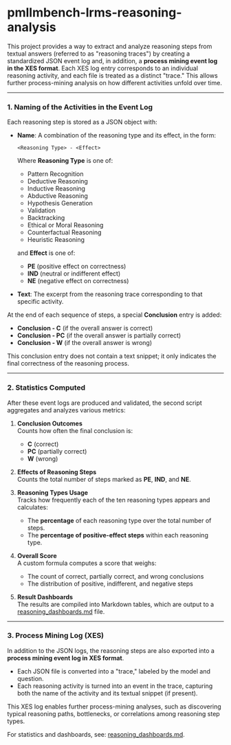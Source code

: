 # pmllmbench-lrms-reasoning-analysis

This project provides a way to extract and analyze reasoning steps from textual answers (referred to as "reasoning traces") by creating a standardized JSON event log and, in addition, a **process mining event log in the XES format**. Each XES log entry corresponds to an individual reasoning activity, and each file is treated as a distinct "trace." This allows further process-mining analysis on how different activities unfold over time.

---

### 1. Naming of the Activities in the Event Log

Each reasoning step is stored as a JSON object with:
- **Name**: A combination of the reasoning type and its effect, in the form:
  
  ```
  <Reasoning Type> - <Effect>
  ```
  
  Where **Reasoning Type** is one of:
  - Pattern Recognition  
  - Deductive Reasoning  
  - Inductive Reasoning  
  - Abductive Reasoning  
  - Hypothesis Generation  
  - Validation  
  - Backtracking  
  - Ethical or Moral Reasoning  
  - Counterfactual Reasoning  
  - Heuristic Reasoning  

  and **Effect** is one of:
  - **PE** (positive effect on correctness)  
  - **IND** (neutral or indifferent effect)  
  - **NE** (negative effect on correctness)

- **Text**: The excerpt from the reasoning trace corresponding to that specific activity.

At the end of each sequence of steps, a special **Conclusion** entry is added:
- **Conclusion - C** (if the overall answer is correct)
- **Conclusion - PC** (if the overall answer is partially correct)
- **Conclusion - W** (if the overall answer is wrong)

This conclusion entry does not contain a text snippet; it only indicates the final correctness of the reasoning process.

---

### 2. Statistics Computed

After these event logs are produced and validated, the second script aggregates and analyzes various metrics:

1. **Conclusion Outcomes**  
   Counts how often the final conclusion is:
   - **C** (correct)  
   - **PC** (partially correct)  
   - **W** (wrong)

2. **Effects of Reasoning Steps**  
   Counts the total number of steps marked as **PE**, **IND**, and **NE**.

3. **Reasoning Types Usage**  
   Tracks how frequently each of the ten reasoning types appears and calculates:
   - The **percentage** of each reasoning type over the total number of steps.
   - The **percentage of positive-effect steps** within each reasoning type.

4. **Overall Score**  
   A custom formula computes a score that weighs:
   - The count of correct, partially correct, and wrong conclusions
   - The distribution of positive, indifferent, and negative steps

5. **Result Dashboards**  
   The results are compiled into Markdown tables, which are output to a [reasoning_dashboards.md](./reasoning_dashboards.md) file.

---

### 3. Process Mining Log (XES)

In addition to the JSON logs, the reasoning steps are also exported into a **process mining event log in XES format**.  
- Each JSON file is converted into a "trace," labeled by the model and question.  
- Each reasoning activity is turned into an event in the trace, capturing both the name of the activity and its textual snippet (if present).  

This XES log enables further process-mining analyses, such as discovering typical reasoning paths, bottlenecks, or correlations among reasoning step types.

For statistics and dashboards, see: [reasoning_dashboards.md](./reasoning_dashboards.md).
